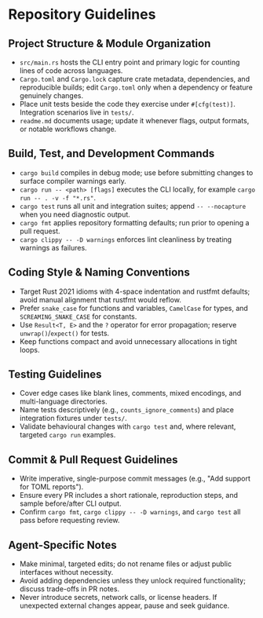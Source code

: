 # Repository Guidelines

## Project Structure & Module Organization
- `src/main.rs` hosts the CLI entry point and primary logic for counting lines of code across languages.
- `Cargo.toml` and `Cargo.lock` capture crate metadata, dependencies, and reproducible builds; edit `Cargo.toml` only when a dependency or feature genuinely changes.
- Place unit tests beside the code they exercise under `#[cfg(test)]`. Integration scenarios live in `tests/`.
- `readme.md` documents usage; update it whenever flags, output formats, or notable workflows change.

## Build, Test, and Development Commands
- `cargo build` compiles in debug mode; use before submitting changes to surface compiler warnings early.
- `cargo run -- <path> [flags]` executes the CLI locally, for example `cargo run -- . -v -f "*.rs"`.
- `cargo test` runs all unit and integration suites; append `-- --nocapture` when you need diagnostic output.
- `cargo fmt` applies repository formatting defaults; run prior to opening a pull request.
- `cargo clippy -- -D warnings` enforces lint cleanliness by treating warnings as failures.

## Coding Style & Naming Conventions
- Target Rust 2021 idioms with 4-space indentation and rustfmt defaults; avoid manual alignment that rustfmt would reflow.
- Prefer `snake_case` for functions and variables, `CamelCase` for types, and `SCREAMING_SNAKE_CASE` for constants.
- Use `Result<T, E>` and the `?` operator for error propagation; reserve `unwrap()`/`expect()` for tests.
- Keep functions compact and avoid unnecessary allocations in tight loops.

## Testing Guidelines
- Cover edge cases like blank lines, comments, mixed encodings, and multi-language directories.
- Name tests descriptively (e.g., `counts_ignore_comments`) and place integration fixtures under `tests/`.
- Validate behavioural changes with `cargo test` and, where relevant, targeted `cargo run` examples.

## Commit & Pull Request Guidelines
- Write imperative, single-purpose commit messages (e.g., "Add support for TOML reports").
- Ensure every PR includes a short rationale, reproduction steps, and sample before/after CLI output.
- Confirm `cargo fmt`, `cargo clippy -- -D warnings`, and `cargo test` all pass before requesting review.

## Agent-Specific Notes
- Make minimal, targeted edits; do not rename files or adjust public interfaces without necessity.
- Avoid adding dependencies unless they unlock required functionality; discuss trade-offs in PR notes.
- Never introduce secrets, network calls, or license headers. If unexpected external changes appear, pause and seek guidance.
